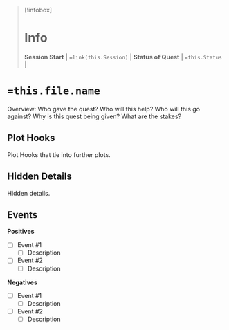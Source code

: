 
> [!infobox]
> # Info
> **Session Start** | `=link(this.Session)` | 
> **Status of Quest** | `=this.Status` |

# `=this.file.name`
Overview:
Who gave the quest?
Who will this help?
Who will this go against?
Why is this quest being given?
What are the stakes?

## Plot Hooks
Plot Hooks that tie into further plots.

## Hidden Details
Hidden details.

## Events
**Positives**
- [ ] Event #1
    - [ ] Description
- [ ] Event #2
    - [ ] Description

**Negatives**
- [ ] Event #1
    - [ ] Description
- [ ] Event #2
    - [ ] Description
